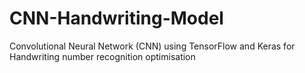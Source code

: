 # CNN-Handwriting-Model
Convolutional Neural Network (CNN) using TensorFlow and Keras for Handwriting number recognition optimisation 

